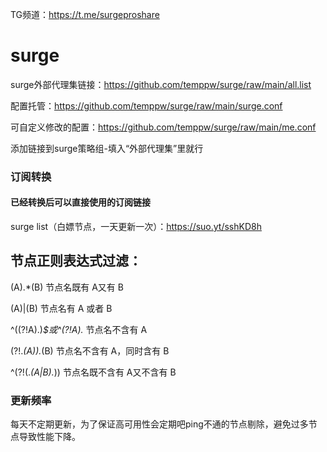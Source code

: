 TG频道：https://t.me/surgeproshare
# surge
surge外部代理集链接：https://github.com/temppw/surge/raw/main/all.list

配置托管：https://github.com/temppw/surge/raw/main/surge.conf

可自定义修改的配置：https://github.com/temppw/surge/raw/main/me.conf

添加链接到surge策略组-填入“外部代理集”里就行
### 订阅转换

#### 已经转换后可以直接使用的订阅链接

surge list（白嫖节点，一天更新一次）：https://suo.yt/sshKD8h

## 节点正则表达式过滤：
(A).*(B)             节点名既有 A又有 B 

(A)|(B)              节点名有 A 或者 B   

^((?!A).)*$或^(?!A).*   节点名不含有 A 

(?!.*(A)).*(B)         节点名不含有 A，同时含有 B

^(?!(.*(A|B).*))      节点名既不含有 A又不含有 B

### 更新频率
每天不定期更新，为了保证高可用性会定期吧ping不通的节点剔除，避免过多节点导致性能下降。
